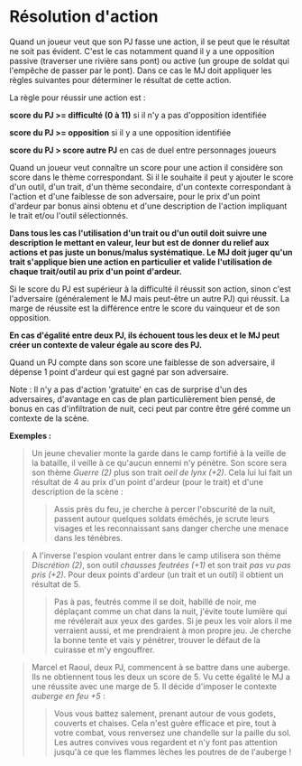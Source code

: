 # Résolution d'action

Quand un joueur veut que son PJ fasse une action, il se peut que le résultat ne soit pas évident. C'est le cas notamment quand il y a une opposition passive (traverser une rivière sans pont) ou active (un groupe de soldat qui l'empêche de passer par le pont). Dans ce cas le MJ doit appliquer les règles suivantes pour déterminer le résultat de cette action.

La règle pour réussir une action est :

**score du PJ >= difficulté (0 à 11)** si il n'y a pas d'opposition identifiée

**score du PJ >= opposition** si il y a une opposition identifiée

**score du PJ > score autre PJ** en cas de duel entre personnages joueurs

Quand un joueur veut connaître un score pour une action il considère son score dans le thème correspondant. Si il le souhaite il peut y ajouter le score d'un outil, d'un trait, d'un thème secondaire, d'un contexte correspondant à l'action et d'une faiblesse de son adversaire, pour le prix d'un point d'ardeur par bonus ainsi obtenu et d'une description de l'action impliquant le trait et/ou l'outil sélectionnés.

**Dans tous les cas l'utilisation d'un trait ou d'un outil doit suivre une description le mettant en valeur, leur but est de donner du relief aux actions et pas juste un bonus/malus systématique. Le MJ doit juger qu'un trait s'applique bien une action en particulier et valide l'utilisation de chaque trait/outil au prix d'un point d'ardeur.**

Si le score du PJ est supérieur à la difficulté il réussit son action, sinon c'est l'adversaire (généralement le MJ mais peut-être un autre PJ) qui réussit. La marge de réussite est la différence entre le score du vainqueur et de son opposition.

**En cas d'égalité entre deux PJ, ils échouent tous les deux et le MJ peut créer un contexte de valeur égale au score des PJ.**

Quand un PJ compte dans son score une faiblesse de son adversaire, il dépense 1 point d'ardeur qui est gagné par son adversaire.

Note : Il n'y a pas d'action 'gratuite' en cas de surprise d'un des adversaires, d'avantage en cas de plan particulièrement bien pensé, de bonus en cas d'infiltration de nuit, ceci peut par contre être géré comme un contexte de la scène.

**Exemples :**

> Un jeune chevalier monte la garde dans le camp fortifié à la veille de la bataille, il veille à ce qu'aucun ennemi n'y pénètre. Son score sera son thème _Guerre (2)_ plus son trait _oeil de lynx (+2)_. Cela lui lui fait un résultat de 4 au prix d'un point d'ardeur (pour le trait) et d'une description de la scène :
> > Assis près du feu, je cherche à percer l'obscurité de la nuit, passent autour quelques soldats éméchés, je scrute leurs visages et les reconnaissant sans danger cherche une menace dans les ténèbres.

> A l'inverse l'espion voulant entrer dans le camp utilisera son thème _Discrétion (2)_, son outil _chausses feutrées (+1)_ et son trait _pas vu pas pris (+2)_. Pour deux points d'ardeur (un trait et un outil) il obtient un résultat de 5. 
> > Pas à pas, feutrés comme il se doit, habillé de noir, me déplaçant comme un chat dans la nuit, j'évite toute lumière qui me révélerait aux yeux des gardes. Si je peux les voir alors il me verraient aussi, et me prendraient à mon propre jeu. Je cherche la bonne tente et vais y pénétrer, trouver le défaut de la cuirasse et m'y engouffrer.

> Marcel et Raoul, deux PJ, commencent à se battre dans une auberge. Ils ne obtiennent tous les deux un score de 5. Vu cette égalité le MJ a une réussite avec une marge de 5. Il décide d'imposer le contexte _auberge en feu +5_ :
> > Vous vous battez salement, prenant autour de vous godets, couverts et chaises. Cela n'est guère efficace et pire, tout à votre combat, vous renversez une chandelle sur la paille du sol. Les autres convives vous regardent et n'y font pas attention jusqu'à ce que les flammes lèches les poutres de de l'auberge !

